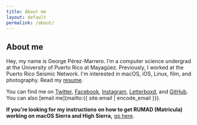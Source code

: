 ```yaml
---
title: About me
layout: default
permalink: /about/
---
```


## About me

Hey, my name is George P&eacute;rez-Marrero. I’m a computer science undergrad at the University of Puerto Rico at Mayag&uuml;ez. Previously, I worked at the Puerto Rico Seismic Network. I'm interested in macOS, iOS, Linux, film, and photography. Read my [resume](/resume/).

You can find me on [Twitter](https://twitter.com/georgeperez/), [Facebook](https://facebook.com/georgeperezmarrero/), [Instagram](https://instagram.com/georgeperez/), [Letterboxd](https://letterboxd.com/georgeperez/), and [GitHub](https://github.com/georgeperez/). You can also [email me](mailto:{{ site.email | encode_email }}). 

**If you're looking for my instructions on how to get RUMAD (Matricula) working on macOS Sierra and High Sierra,** [go here](/matricula/).
